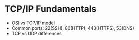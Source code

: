 # TCP/IP Fundamentals

- OSI vs TCP/IP model
- Common ports: 22(SSH), 80(HTTP), 443(HTTPS), 53(DNS)
- TCP vs UDP differences
